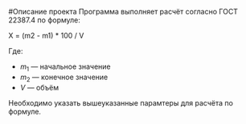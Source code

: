 #Описание проекта
Программа выполняет расчёт согласно ГОСТ 22387.4 по формуле:

X = (m2 - m1) * 100 / V

Где:  
- $m_1$ — начальное значение  
- $m_2$ — конечное значение  
- $V$ — объём 

Необходимо указать вышеуказанные парамтеры для расчёта по формуле.